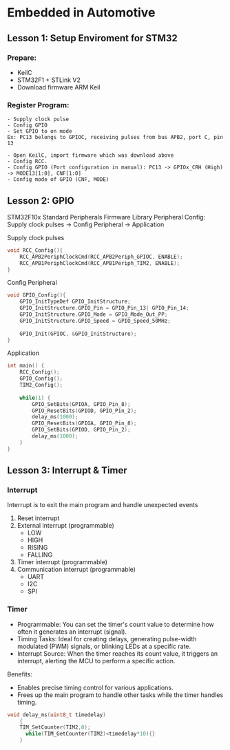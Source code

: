 # Embedded in Automotive
## Lesson 1: Setup Enviroment for STM32

### Prepare: 
- KeilC
- STM32F1 + STLink V2
- Download firmware ARM Keil

### Register Program:
	- Supply clock pulse
    - Config GPIO
    - Set GPIO to on mode
	Ex: PC13 belongs to GPIOC, receiving pulses from bus APB2, port C, pin 13

    - Open KeilC, import firmware which was download above
    - Config RCC.
    - Config GPIO (Port configuration in manual): PC13 -> GPIOx_CRH (High) -> MODE13[1:0], CNF[1:0]
    - Config mode of GPIO (CNF, MODE)

## Lesson 2: GPIO
STM32F10x Standard Peripherals Firmware Library
Peripheral Config:
Supply clock pulses -> Config Peripheral -> Application

Supply clock pulses
```c
void RCC_Config(){
    RCC_APB2PeriphClockCmd(RCC_APB2Periph_GPIOC, ENABLE);
    RCC_APB1PeriphClockCmd(RCC_APB1Periph_TIM2, ENABLE);
} 
```
Config Peripheral
```c
void GPIO_Config(){
    GPIO_InitTypeDef GPIO_InitStructure;
    GPIO_InitStructure.GPIO_Pin = GPIO_Pin_13| GPIO_Pin_14;
    GPIO_InitStructure.GPIO_Mode = GPIO_Mode_Out_PP;
    GPIO_InitStructure.GPIO_Speed = GPIO_Speed_50MHz;
    
    GPIO_Init(GPIOC, &GPIO_InitStructure);
}

```
Application

```c
int main() {
    RCC_Config();
    GPIO_Config();
	TIM2_Config();
    
	while(1) {
        GPIO_SetBits(GPIOA, GPIO_Pin_8);
        GPIO_ResetBits(GPIOD, GPIO_Pin_2);
        delay_ms(1000);
        GPIO_ResetBits(GPIOA, GPIO_Pin_8);
        GPIO_SetBits(GPIOD, GPIO_Pin_2);
        delay_ms(1000);
    }
}
```

## Lesson 3: Interrupt & Timer
### Interrupt
Interrupt is to exit the main program and handle unexpected events
1. Reset interrupt
2. External interrupt (programmable)
    - LOW
    - HIGH
    - RISING
    - FALLING
3. Timer interrupt (programmable)
4. Communication interrupt (programmable)
    - UART
    - I2C
    - SPI

### Timer
- Programmable: You can set the timer's count value to determine how often it generates an interrupt (signal).
- Timing Tasks: Ideal for creating delays, generating pulse-width modulated (PWM) signals, or blinking LEDs at a specific rate.
- Interrupt Source: When the timer reaches its count value, it triggers an interrupt, alerting the MCU to perform a specific action.

Benefits:
- Enables precise timing control for various applications.
- Frees up the main program to handle other tasks while the timer handles timing.

```c
void delay_ms(uint8_t timedelay)
    {
    TIM_SetCounter(TIM2,0);
      while(TIM_GetCounter(TIM2)<timedelay*10){}
    }
```
